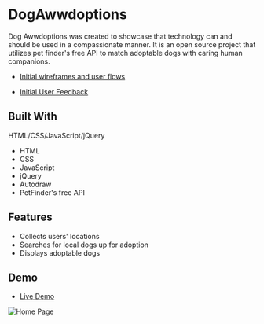 # DogAwwdoptions

Dog Awwdoptions was created to showcase that technology can and should be used in a compassionate manner. It is an open source project that utilizes pet finder's free API to match adoptable dogs with caring human companions.

- [Initial wireframes and user flows](https://gist.github.com/crystaldavidson/78330c0e812b7f4bbed45ec0dcc95b68
)

- [Initial User Feedback](https://gist.github.com/crystaldavidson/9dd24d764d21fe2660e8e6f08f6c14ac
)

## Built With

HTML/CSS/JavaScript/jQuery
* HTML
* CSS
* JavaScript
* jQuery 
* Autodraw
* PetFinder's free API


## Features

* Collects users' locations
* Searches for local dogs up for adoption 
* Displays adoptable dogs 

## Demo

- [Live Demo](https://crystaldavidson.github.io/DogAwwdoptions/)

![Home Page](https://user-images.githubusercontent.com/34665274/62172294-a0b5c500-b2e6-11e9-8ddd-aa85557ea648.png)


